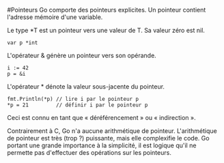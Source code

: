 #Pointeurs
Go comporte des pointeurs explicites. Un pointeur contient l'adresse mémoire d'une variable.

Le type *T est un pointeur vers une valeur de T. Sa valeur zéro est nil.

    var p *int

L'opérateur & génère un pointeur vers son opérande.

    i := 42
    p = &i

L'opérateur * dénote la valeur sous-jacente du pointeur.

    fmt.Println(*p) // lire i par le pointeur p
    *p = 21         // définir i par le pointeur p

Ceci est connu en tant que « déréférencement » ou « indirection ».

Contrairement à C, Go n'a aucune arithmétique de pointeur. L'arithmétique de pointeur est très (trop ?) puissante, mais elle complexifie le code.
Go portant une grande importance à la simplicité, il est logique qu'il ne permette pas d'effectuer des opérations sur les pointeurs.